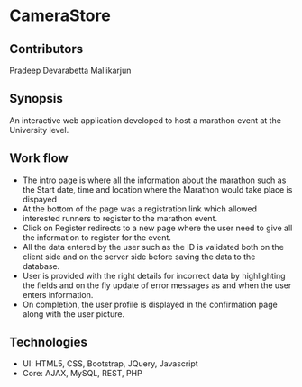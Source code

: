 # CameraStore 

## Contributors
 Pradeep Devarabetta Mallikarjun

## Synopsis
 An interactive web application developed to host a marathon event at the University level.

## Work flow
  - The intro page is where all the information about the marathon such as the Start date, time and location where the Marathon would take  place is dispayed
  - At the bottom of the page was a registration link which allowed interested runners to register to the marathon event.
  - Click on Register redirects to a new page where the user need to give all the information to register for the event.
  - All the data entered by the user such as the ID is validated both on the client side and on the server side before saving the data to the database.
  - User is provided with the right details for incorrect data by highlighting the fields and on the fly update of error messages as and when the user enters information.
  - On completion, the user profile is displayed in the confirmation page along with the user picture.
  
## Technologies 
 - UI: HTML5, CSS, Bootstrap, JQuery, Javascript 
 - Core: AJAX, MySQL, REST, PHP
